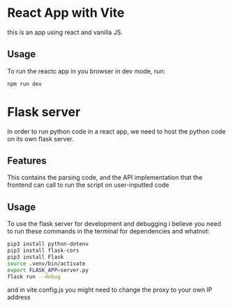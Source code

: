 # React App with Vite

this is an app using react and vanilla JS.

## Usage

To run the reactc app in you browser in dev mode, run:

```bash
npm run dev
```

# Flask server

In order to run python code in a react app, we need to host the python code on its own flask server.

## Features

This contains the parsing code, and the API implementation that the frontend can call to run the script on user-inputted code

## Usage

To use the flask server for development and debugging i believe you need to run these commands in the terminal for dependencies and whatnot:

```bash
pip3 install python-dotenv
pip3 install flask-cors
pip3 install Flask
source .venv/bin/activate
export FLASK_APP=server.py
flask run --debug
```

and in vite.config.js you might need to change the proxy to your own IP address
